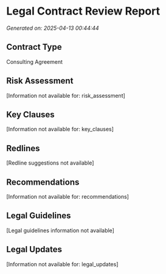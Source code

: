 # Legal Contract Review Report

*Generated on: 2025-04-13 00:44:44*

## Contract Type

Consulting Agreement

## Risk Assessment

[Information not available for: risk_assessment]

## Key Clauses

[Information not available for: key_clauses]

## Redlines

[Redline suggestions not available]

## Recommendations

[Information not available for: recommendations]

## Legal Guidelines

[Legal guidelines information not available]

## Legal Updates

[Information not available for: legal_updates]

